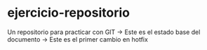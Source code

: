 # ejercicio-repositorio
Un repositorio para practicar con GIT
→ Este es el estado base del documento
→ Este es el primer cambio en hotfix